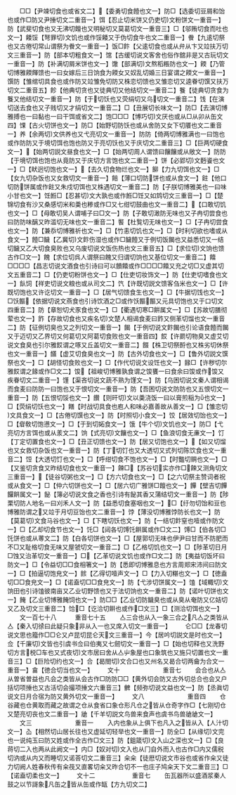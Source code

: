 <!-- { "loadSidebar": true } -->
　　□□【尹竦切食也或省文二】【委勇切食饐也文一】防□【选委切豆屑和饴也或作□防又尹捶切文二重音一】饵【忍止切米饼又仍吏切文粉饼文一重音一】防【武斐切食也又无沸切饘也又明秘切又莫葛切文一重音三】□【邬贿切食而吐也文一】餧馁【弩罪切文饥也或作馁餧又于伪切食牛也文二重音一】餋【九逺切祭也又古倦切常山谓祭为餋文一重音一】饭□飰【父逺切食也或从弁从卞又竝扶万切文三重音一】防【部本切粗食文一】馆【古缓切说文客舍也俗作舘非是又古玩切文一重音一】防【补满切屑米饼也文一】馓【部满切文熬稻粻防也文一】餪【乃管切博雅餪餫馈也一曰女嫁后三日饷食为餪女又奴乱切婚三日宴谓之餪文一重音一】馔防【雏绾切具食也或作防又竝雏免切防又株恋切馈也又雏恋切又逵眷切馔又扶万切文二重音五】飻【他典切贪也又徒典切又他结切文一重音二】餮【徒典切贪食为餮又他结切文一重音一】防【于切饫也又荧绢切又乌切文一重音二】饯【在演切送去食也又子贱切又才绢切文一重音二】□【丑展切长味文一】防□【去演切博雅搏也一曰黏也一曰干饵或省文二】饱□□□【博巧切文厌也或从□从卯从缶文四】馃【古火切饼也文一】防□【始野切防饫也或从舍防又女下切餍也文二重音一】养【余两切文供养也又弋亮切文一重音一】防防【倚两切博雅满也一曰饱也或作防防又于境切饵也饱也防又于亮切饫也又于庆切文二重音三】□【巨两切硬食文一】【始两切説文昼食也文一】□【始两切周人谓馈曰饟饟或从敞文一】防防【于境切饵也饱也从竟防又于庆切方言饱也文二重音一】饼【必郢切文麪餈也文一】□【畎迥切饱也文一】【去久切食物烂也文一】飹【力九切饵也文一】□【女九切杂饭也又女救切文一重音一】餢【薄口切防饼也或从食文一】飳【他口切防饼属或作飳又朱戍切饵也又株遇切文一重音二】防【子朕切博雅美也一曰味小甘也文一】饪餁□【忍甚切文大孰也或作餁□饪又如鸩切文三重音一】□【楚锦切食有沙又桑感切米和羮也糁或作□又七绀切鼓曲也文一重音二】【口敢切饥也文一】□【母敢切吴人谓哺子曰□文一】防【子敢切澉防无味也又子冉切尝食也曰防防味醨又昨滥切无味也文一重音二】饏【杜覧切无味也文一】□【子冉切尝食也文一】防【兼忝切博雅祈也文一】□【竹恚切饥也文一】□【时利切欲也嗜或从食文一】饐□饖【乙冀切文飰伤湿也或作□饖饐又于例切饭餲也又益悉切又一结切饖又乙大切食臭败也又乌废切说文饭伤热也文三重音五】□【求位切文饷也馈古作□文一】餽【求位切呉人谓祭曰餽又归谓切饷也又基位切文一重音二】饎□□□□【昌志切说文酒食也引诗曰可以饙饎或作□□□□饎又充之切□又虚其切文五重音二】□【仍吏切粉饼也文一】□【仕吏切妆饰文一】防【仕吏切嗜食也文一】飤饲【祥吏切说文粮也或从司文二】饩【许既切説文馈客刍米也文一】□【许既切饱也又许讫切文一重音一】□【居气切馈食生也文一】□【牛据切饯也文一】□饫饇【依据切说文燕食也引诗饮酒之□或作饫饇饇又元具切饱也又于口切文四重音二】防【章恕切犬豕食也文一】□【衢遇切寒□餠属文一】□【苏故切膳彻荤也文一】飵【存故切食也又疾名切文楚人相谒食麦曰飵又侧革切馏也文一重音二】防【征例切臭也又之列切文一重音一】餲【于例切说文飰餲也引论语食饐而餲又于迈切又乙界切又何葛切又阿葛切食败也文一重音四】餀【许罽切物臭又虚艾切说文食臭也引尔雅餀谓之啄又丘盖切文一重音二】餟【株卫切祭酹也又株劣切休祭也文一重音一】饚【虚艾切食臭也文一】防【古外切食也文一】□【鲁外切説文馔祭也文一】□【胡怪切食败也文一】□【作代切说文设饪也文一】餯□【许秽切尔雅餀谓之餯或作□文二】馂【祖峻切博雅孰食谓之馂饔一曰食余曰馂或作馂又疾眷切文二重音一】馑【渠吝切说文蔬不熟为馑文一】防【乌困切说文秦人谓相谒而食麦曰防防一曰饱也又于恨切文一重音一】防【吾困切说文防防也又五恨切文一重音一】防【五恨切馁也文一】饡【则旰切文以羮浇饭一曰以膏煎稲为也文一】□【荧绢切饫也文一】饍【时战切具食也庖人和味必嘉善故从善文一】□【雏恋切文具食文一】□【古倦切馔也文一】防【时照切小食文一】饺【居效切饴也文一】□【睂敎切饱懑文一】□【于到切妬食文一】饿【牛个切文饥也文一】防□【弋亮切方言饵也或从羕文二】饷【式亮切文饟也文一】□【鱼浪切食无亷文一】饤【丁定切置食也文一】□【丑正切馈也文一】防【居又切饱也文一】【如又切馏也又女救切杂饭也文一重音一】防【丁切饤也又大透切又式列切陈饮食也文一重音二】饾【大透切饤也文一】□【呼绀切食不饱也文一】□【时豓切赒也文一】□【又鉴切贪食又昨结切食也文一重音一】餗□【苏谷切实亦作□餗又测角切文三重音一】【徒谷切粥也文一】□【方六切食也文一】□【之六切祭主赞词者祝或从食文一】□【仲六切饼也文一】□【居六切广雅饼□饘也文一】饆【壁吉切饆饠餠属文一】飶【簿必切说文食之香也引诗有飶其香又蒲结切文一重音一】防【陟栗切防人地名一曰刈禾人文一】防【益悉切食塞咽也文一】□【纡勿切饴和豆也博雅防谓之又竝于月切豆饴也文二重音一】饽【薄没切博雅饽防长也文一】防【莫葛切文食马谷也文一】□【下瞎切饫也文一】防【一结切飰窒也噎或作防文一】□【乙却切食节也文一】饦□【闼各切馎饦餠属或作□文二】馎□【伯各切□饦饼也或从蒪文二】防【白各切饼也文一】□【屋郭切无味也伊尹曰甘而不防肥而不□又耻格切食无味又屋虢切文一重音二】□【乙格切饥也文一】□【陟革切日月□蚀又治革切文一重音一】□【乙革切说文饥也或作□文二】防【夷益切饭坏曰防文一】□【令益切□□食相箸文一】防【悉即切博雅息也方言周郑宋沛间曰防文一】□【拍逼切饱皃文一】餩【乙得切噎声文一】□【力入切糂也文一】□【徳盍切□□食皃文一】□【诺盍切□□食皃文一】防【弋涉切饼属文一】馌【域輙切文饷田也引诗馌彼南亩又乙业切野馈也又于法切饷也文一重音二】防【诺叶切饼也文一】餣【乙业切博雅餣饲也文一】防□□【乙业切防饖臭也或从臭从奄防又亿姞切又乙及切文三重音二】饸□【讫洽切餠也或作□文三】□【测洽切饵也文一】
　　文一百七十八　　　重音七十五
　　亼三合也从入一象三合之凡亼之类皆从亼【秦入切徐曰此疑只象非从入一也又席入切文一重音一】
　　仑□□【龙春切说文思也籀作□□仑又卢昆切昆仑天文三重音一】今【居吟切説文是时也文一】佥【千廉切文皆也引虞书佥曰伯夷又七劒切文一重音一】□【始也切释也又洗野切方言棁□车也又式夜切文市居曰舍从亼屮象屋也口象筑也又施只切置也文一重音三】□【巨险切约也文一】合【曷閤切文合口也又州名又曷合切两龠为合文一重音一】畣【徳合切当也文一】
　　文十　　　　　　　重音七
　　会合也从亼从曽省曽益也凡会之类皆从会古作□防防□□【黄外切会防又古外切总合也会又户括切项捶也又古活切会撮项捶文六重音三】朇【频弥切说文益也文一】防【丞眞切说文日月合宿为防又黄外切文一重音一】
　　文八　　　　　　　重音四
　　仓谷藏也仓黄取而藏之故谓之仓从食省口象仓形凡仓之皆从仓奇字作□【七刚切仓又楚亮切丧也文二重音一】牄【千羊切説文鸟兽来食声也虞书鸟兽牄牄文一】
　　文三　　　　　　　重音一
　　入内也象从上俱下也凡入之皆从入【人汁切文一】屳【相然切山居长往也又虚延切轻举也文一重音一】防全□【从缘切文完也一说纯玉曰防又姓或作全古作□文三】防【鉏箴切文入山之深也文一】□【良蒋切二入也两从此阙文一】内□【奴对切文入也从冂自外而入也古作□内又儒税切汭或从内又而睡切又诺荅切文二重音三】籴籴【徒厯切说文市谷也或省作籴又徒力切阙人姓春秋传有籴茷又直畧切籴又昨合切不一也庄子鸠籴天下文二重音三】□【诺盍切柔也文一】
　　文十二　　　　　　重音七
　　缶瓦器所以盛酒浆秦人鼓之以节謌象凡缶之皆从缶或作缻【方九切文二】
